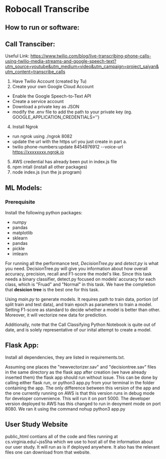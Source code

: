 # Robocall Transcribe

## How to run or software:

## Call Transciber:

Useful Link: https://www.twilio.com/blog/live-transcribing-phone-calls-using-twilio-media-streams-and-google-speech-text?utm_source=youtube&utm_medium=video&utm_campaign=project_saiyan&utm_content=transcribe_calls
1. Have Twilio Account (created by Tu)
2. Create your own Google Cloud Account
  - Enable the Google Speech-to-Text API
  - Create a service account
  - Download a private key as JSON
  - modify the .env file to add the path to your private key (eg. GOOGLE_APPLICATION_CREDENTIALS='')
4. Install Ngrok
  - run ngrok using ./ngrok 8082
  - update the url with the https url you just create in part a.
  - twilio phone-numbers:update 8454976912 --voice-url  https://xxxxxxxx.ngrok.io
5. AWS credential has already been put in index.js file
6. npm intall (install all other packages)
7. node index.js (run the js program)

## ML Models:

### Prerequisite
Install the following python packages:

- numpy
- pandas
- matplotlib
- sklearn
- pandas
- pickle
- imlearn

For running all the performance test, *DecisionTree.py* and *detect.py* is what you need. DecisionTree.py will give you information about how overall accuracy, precision, recall and F1-score the model's like. Since this task needs a binary classifier, detect.py focused on models‘ accuracy for each class, which is "Fruad" and "Normal" in this task. We have the completion that **desicion tree** is the best one for this task. 

Using *main.py* to generate models. It requires path to train data, portion (of split train and test data), and train epoch as parameters to train a model. Setting F1-score as standard to decide whether a model is better than other. Moreover, it will vectorize new data for prediction.

Additionally, note that the Call Classifying Python Notebook is quite out of date, and is solely representative of our inital attempt to create a model. 

## Flask App:

Install all dependencies, they are listed in requirements.txt.

Assuming one places the "newvectorizer.sav" and "decisiontree.sav" files in the same directory as the flask app after creation (we have already inserted them) the flask app should run without issue. This can be done by calling either flask run, or python3 app.py from your terminal in the folder containing the app. The only difference between this version of the app and the one currently running on AWS is that this version runs in debug mode for developer convenience. This will run it on port 5000. The developer version deployed to AWS has this changed to run in deoyment mode on port 8080. We ran it using the command nohup python3 app.py

## User Study Website

public_html contians all of the code and files running at cs.virginia.edu/~jss5ha which we use to host all of the information about our user study. It will run as is if deployed anywhere. It also has the relevant files one can download from that website.  
